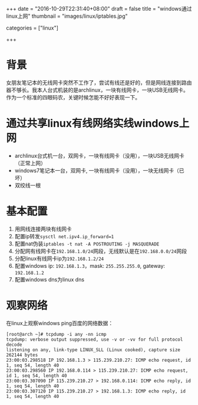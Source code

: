 +++
date = "2016-10-29T22:31:40+08:00"
draft = false
title = "windows通过linux上网"
thumbnail = "images/linux/iptables.jpg"

categories = ["linux"]

+++

# 背景
女朋友笔记本的无线网卡突然不工作了，尝试有线还是好的，但是网线连接到路由器不够长。我本人台式机装的是archlinux，一块有线网卡，一块USB无线网卡。作为一个标准的四眼码农，关键时候怎能不好好表现一下。

# 通过共享linux有线网络实线windows上网
* archlinux台式机一台，双网卡，一块有线网卡（没用），一块USB无线网卡（正常上网）
* windows7笔记本一台，双网卡, 一块有线网卡（没用），一块无线网卡（已坏）
* 双绞线一根

# 基本配置
1. 用网线连接两块有线网卡
1. 配置ip转发`sysctl net.ipv4.ip_forward=1`
1. 配置nat伪装`iptables -t nat -A POSTROUTING -j MASQUERADE`
1. 分配网有线网卡在`192.168.1.0/24`网段，无线默认是在`192.168.0.0/24`网段
1. 分配linux有线网卡ip为`192.168.1.2/24`
1. 配置windows ip: `192.168.1.3`，mask: `255.255.255.0`, gateway: `192.168.1.2`
1. 配置windows dns为linux dns

# 观察网络
在linux上观察windows ping百度的网络数据：

    [root@arch ~]# tcpdump -i any -nn icmp
    tcpdump: verbose output suppressed, use -v or -vv for full protocol decode
    listening on any, link-type LINUX_SLL (Linux cooked), capture size 262144 bytes
    23:00:03.298518 IP 192.168.1.3 > 115.239.210.27: ICMP echo request, id 1, seq 54, length 40
    23:00:03.298560 IP 192.168.0.114 > 115.239.210.27: ICMP echo request, id 1, seq 54, length 40
    23:00:03.307090 IP 115.239.210.27 > 192.168.0.114: ICMP echo reply, id 1, seq 54, length 40
    23:00:03.307120 IP 115.239.210.27 > 192.168.1.3: ICMP echo reply, id 1, seq 54, length 40

